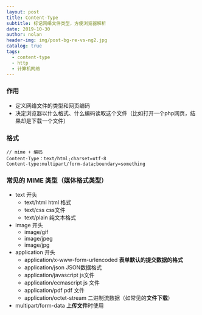 ```yaml
---
layout: post
title: Content-Type
subtitle: 标记网络文件类型，方便浏览器解析
date: 2019-10-30
author: nolan
header-img: img/post-bg-re-vs-ng2.jpg
catalog: true
tags:
  - content-type
  - http
  - 计算机网络
---
```


### 作用
-   定义网络文件的类型和网页编码
-   决定浏览器以什么格式、什么编码读取这个文件（比如打开一个php网页，结果却是下载一个文件）


### 格式

```
// mime + 编码
Content-Type：text/html;charset=utf-8
Content-type:multipart/form-data;boundary=something
```

### 常见的 MIME 类型（媒体格式类型）
-   text 开头
    -   text/html   html 格式
    -   text/css    css文件
    -   text/plain  纯文本格式
-   image 开头
    -   image/gif
    -   image/jpeg
    -   image/jpg
-   application 开头
    -   application/x-www-form-urlencoded   **表单默认的提交数据的格式**
    -   application/json            JSON数据格式
    -   application/javascript        js文件
    -   application/ecmascript      js 文件
    -   application/pdf pdf 文件
    -   application/octet-stream    二进制流数据（如常见的**文件下载**）
-   multipart/form-data **上传文件**时使用
